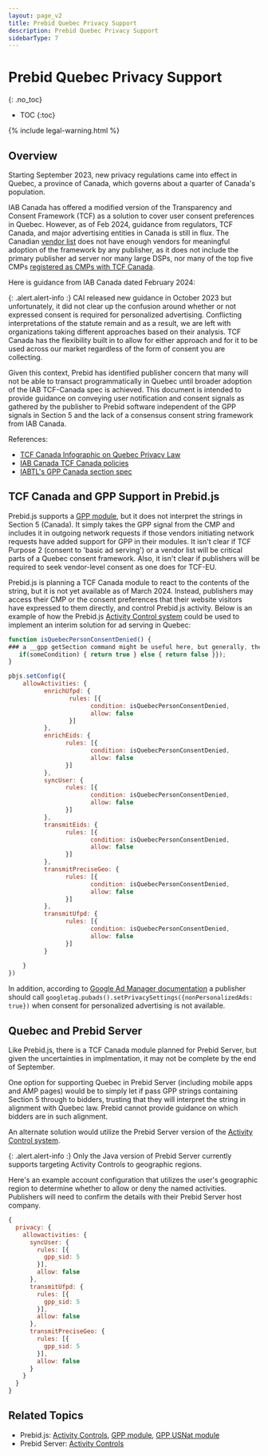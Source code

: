 ```yaml
---
layout: page_v2
title: Prebid Quebec Privacy Support
description: Prebid Quebec Privacy Support
sidebarType: 7
---
```


# Prebid Quebec Privacy Support
{: .no_toc}

- TOC
{:toc}

{% include legal-warning.html %}

## Overview

Starting September 2023, new privacy regulations came into effect in Quebec, a province of Canada, which governs about a quarter of Canada's population.

IAB Canada has offered a modified version of the Transparency and Consent Framework (TCF) as a solution to cover user consent preferences in Quebec. However, as of Feb 2024, guidance from regulators, TCF Canada, and major advertising entities in Canada is still in flux. The Canadian [vendor list](https://iabcanada.com/tcf-canada/vendor-list/) does not have enough vendors for meaningful adoption of the framework by any publisher, as it does not include the primary publisher ad server nor many large DSPs, nor many of the top five CMPs [registered as CMPs with TCF Canada](https://iabcanada.com/tcf-canada/cmp-list/).

Here is guidance from IAB Canada dated February 2024:

{: .alert.alert-info :}
CAI released new guidance in October 2023 but unfortunately, it did not clear up the confusion around whether or not expressed consent is required for personalized advertising. Conflicting interpretations of the statute remain and as a result, we are left with organizations taking different approaches based on their analysis. TCF Canada has the flexibility built in to allow for either approach and for it to be used across our market regardless of the form of consent you are collecting.

Given this context, Prebid has identified publisher concern that many will not be able to transact programmatically in Quebec until broader adoption of the IAB TCF-Canada spec is achieved. This document is intended to provide guidance on conveying user notification and consent signals as gathered by the publisher to Prebid software independent of the GPP signals in Section 5 and the lack of a consensus consent string framework from IAB Canada.

References:

- [TCF Canada Infographic on Quebec Privacy Law](https://iabcanada.com/content/uploads/2022/04/IAB-Canada_Quebec-Privacy-Law-Inforgraphic.pdf)
- [IAB Canada TCF Canada policies](https://iabcanada.com/tcf-canada/for-publishers/)
- [IABTL's GPP Canada section spec](https://github.com/InteractiveAdvertisingBureau/Global-Privacy-Platform/blob/main/Sections/Canada/GPPExtension%3A%20IAB%20Canada%20TCF.md)

## TCF Canada and GPP Support in Prebid.js

Prebid.js supports a [GPP module](/dev-docs/modules/consentManagementGpp.html), but it does not interpret the strings in Section 5 (Canada). It simply takes the GPP signal from the CMP and includes it in outgoing network requests if those vendors initiating network requests have added support for GPP in their modules. It isn't clear if TCF Purpose 2 (consent to 'basic ad serving') or a vendor list will be critical parts of a Quebec consent framework. Also, it isn't clear if publishers will be required to seek vendor-level consent as one does for TCF-EU.

Prebid.js is planning a TCF Canada module to react to the contents of the string, but it is not yet available as of March 2024. Instead, publishers may access their CMP or the consent preferences that their website visitors have expressed to them directly, and control Prebid.js activity. Below is an example of how the Prebid.js [Activity Control system](/dev-docs/activity-controls.html) could be used to implement an interim solution for ad serving in Quebec:

```javascript
function isQuebecPersonConsentDenied() {
### a __gpp getSection command might be useful here, but generally, the publisher can implement this however they choose
   if(someCondition) { return true } else { return false }});
}

pbjs.setConfig({
    allowActivities: {
          enrichUfpd: {
                 rules: [{
                       condition: isQuebecPersonConsentDenied,
                       allow: false
                 }]
          },
          enrichEids: {
                rules: [{
                       condition: isQuebecPersonConsentDenied,
                       allow: false
                }]
          },
          syncUser: {
                rules: [{
                       condition: isQuebecPersonConsentDenied,
                       allow: false
                }]
          },
          transmitEids: {
                rules: [{
                       condition: isQuebecPersonConsentDenied,
                       allow: false
                }]
          },
          transmitPreciseGeo: {
                rules: [{
                       condition: isQuebecPersonConsentDenied,
                       allow: false
                }]
          },
          transmitUfpd: {
                rules: [{
                       condition: isQuebecPersonConsentDenied,
                       allow: false
                }]
          }
          
    }
})
```

In addition, according to [Google Ad Manager documentation](https://support.google.com/admanager/answer/7678538) a publisher should call `googletag.pubads().setPrivacySettings({nonPersonalizedAds: true})` when consent for personalized advertising is not available.

## Quebec and Prebid Server

Like Prebid.js, there is a TCF Canada module planned for Prebid Server, but given the uncertainties
in implmentation, it may not be complete by the end of September.

One option for supporting Quebec in Prebid Server (including mobile apps and AMP pages) would be
to simply let if pass GPP strings containing Section 5 through to bidders, trusting that they
will interpret the string in alignment with Quebec law. Prebid cannot provide guidance on which
bidders are in such alignment.

An alternate solution would utilize the Prebid Server version of the [Activity Control system](/prebid-server/features/pbs-activitycontrols.html).

{: .alert.alert-info :}
Only the Java version of Prebid Server currently supports targeting Activity Controls to geographic regions.

Here's an example account configuration that utilizes the user's geographic region to determine
whether to allow or deny the named activities. Publishers will need to confirm the details with
their Prebid Server host company.

```javascript
{
  privacy: {
    allowactivities: {
      syncUser: {
        rules: [{
          gpp_sid: 5
        }],
        allow: false
      },
      transmitUfpd: {
        rules: [{
          gpp_sid: 5
        }],
        allow: false
      },
      transmitPreciseGeo: {
        rules: [{
          gpp_sid: 5
        }],
        allow: false
      }
    }
  }
}
```

## Related Topics

- Prebid.js: [Activity Controls](/dev-docs/activity-controls.html), [GPP module](/dev-docs/modules/consentManagementGpp.html), [GPP USNat module](/dev-docs/modules/gppControl_usnat.html)
- Prebid Server: [Activity Controls](/prebid-server/features/pbs-activitycontrols.html)
